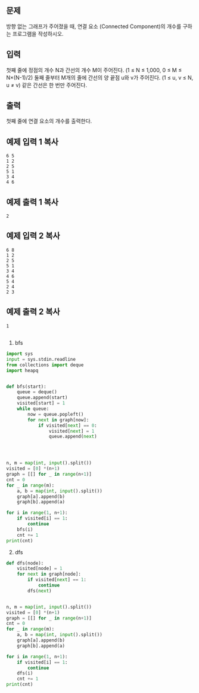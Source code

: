 ## 문제

방향 없는 그래프가 주어졌을 때, 연결 요소 (Connected Component)의 개수를 구하는 프로그램을 작성하시오.

## 입력

첫째 줄에 정점의 개수 N과 간선의 개수 M이 주어진다. (1 ≤ N ≤ 1,000, 0 ≤ M ≤ N×(N-1)/2) 둘째 줄부터 M개의 줄에 간선의 양 끝점 u와 v가 주어진다. (1 ≤ u, v ≤ N, u ≠ v) 같은 간선은 한 번만 주어진다.

## 출력

첫째 줄에 연결 요소의 개수를 출력한다.

## 예제 입력 1 복사

```
6 5
1 2
2 5
5 1
3 4
4 6
```

## 예제 출력 1 복사

```
2
```

## 예제 입력 2 복사

```
6 8
1 2
2 5
5 1
3 4
4 6
5 4
2 4
2 3
```

## 예제 출력 2 복사

```
1
```

## 


1. bfs
```python
import sys
input = sys.stdin.readline
from collections import deque
import heapq


def bfs(start):
    queue = deque()
    queue.append(start)
    visited[start] = 1
    while queue:
        now = queue.popleft()
        for next in graph[now]:
            if visited[next] == 0:
                visited[next] = 1
                queue.append(next)




n, m = map(int, input().split())
visited = [0] *(n+1)
graph = [[] for _ in range(n+1)]
cnt = 0
for _ in range(m):
    a, b = map(int, input().split())
    graph[a].append(b)
    graph[b].append(a)

for i in range(1, n+1):
    if visited[i] == 1:
        continue
    bfs(i)
    cnt += 1
print(cnt)
```


2. dfs
```python
def dfs(node):
    visited[node] = 1
    for next in graph[node]:
        if visited[next] == 1:
            continue
        dfs(next)


n, m = map(int, input().split())
visited = [0] *(n+1)
graph = [[] for _ in range(n+1)]
cnt = 0
for _ in range(m):
    a, b = map(int, input().split())
    graph[a].append(b)
    graph[b].append(a)

for i in range(1, n+1):
    if visited[i] == 1:
        continue
    dfs(i)
    cnt += 1
print(cnt)
```

